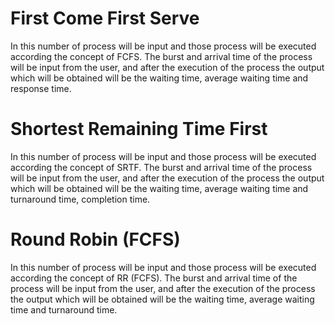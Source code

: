 # First Come First Serve

In this number of process will be input and those process will be executed according the concept of FCFS. The burst and arrival time of the process will be input from the user, and after the execution of the process the output which will be obtained will be the waiting time, average waiting time and response time.


# Shortest Remaining Time First

In this number of process will be input and those process will be executed according the concept of SRTF. The burst and arrival time of the process will be input from the user, and after the execution of the process the output which will be obtained will be the waiting time, average waiting time and turnaround time, completion time.


# Round Robin (FCFS)

In this number of process will be input and those process will be executed according the concept of RR (FCFS). The burst and arrival time of the process will be input from the user, and after the execution of the process the output which will be obtained will be the waiting time, average waiting time and turnaround time. 